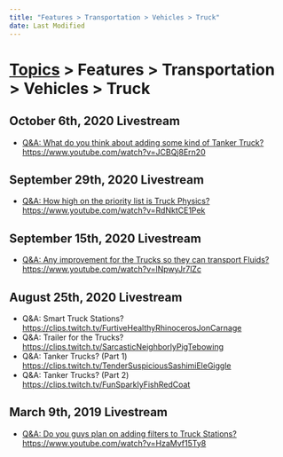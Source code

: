 ```yaml
---
title: "Features > Transportation > Vehicles > Truck"
date: Last Modified
---
```

# [Topics](../../../../topics.md) > Features > Transportation > Vehicles > Truck

## October 6th, 2020 Livestream
* [Q&A: What do you think about adding some kind of Tanker Truck?](../../../../transcriptions/yt-JCBQj8Ern20.md) https://www.youtube.com/watch?v=JCBQj8Ern20

## September 29th, 2020 Livestream
* [Q&A: How high on the priority list is Truck Physics?](../../../../transcriptions/yt-RdNktCE1Pek.md) https://www.youtube.com/watch?v=RdNktCE1Pek

## September 15th, 2020 Livestream
* [Q&A: Any improvement for the Trucks so they can transport Fluids?](../../../../transcriptions/yt-lNpwyJr7lZc.md) https://www.youtube.com/watch?v=lNpwyJr7lZc

## August 25th, 2020 Livestream
* Q&A: Smart Truck Stations? https://clips.twitch.tv/FurtiveHealthyRhinocerosJonCarnage
* Q&A: Trailer for the Trucks? https://clips.twitch.tv/SarcasticNeighborlyPigTebowing
* Q&A: Tanker Trucks? (Part 1) https://clips.twitch.tv/TenderSuspiciousSashimiEleGiggle
* Q&A: Tanker Trucks? (Part 2) https://clips.twitch.tv/FunSparklyFishRedCoat

## March 9th, 2019 Livestream
* [Q&A: Do you guys plan on adding filters to Truck Stations?](../../../../transcriptions/yt-HzaMvf15Ty8.md) https://www.youtube.com/watch?v=HzaMvf15Ty8
